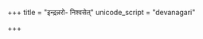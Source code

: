 +++
title = "इन्द्रन्नरो- निश्वसेत्"
unicode_script = "devanagari"

+++
<div class="js_include" url="/vedAH/sAma/paravastu-saama/devaH/indraH/indran-naro-nishvaset/"  newLevelForH1="1" includeTitle="true"> </div>